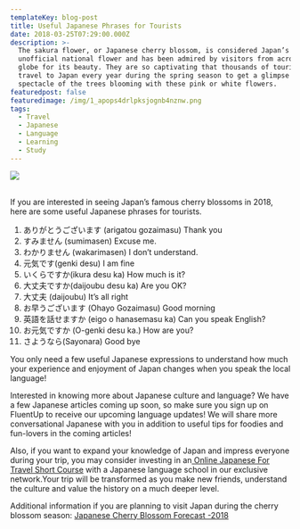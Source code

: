 ```yaml
---
templateKey: blog-post
title: Useful Japanese Phrases for Tourists
date: 2018-03-25T07:29:00.000Z
description: >-
  The sakura flower, or Japanese cherry blossom, is considered Japan’s
  unofficial national flower and has been admired by visitors from across the
  globe for its beauty. They are so captivating that thousands of tourists
  travel to Japan every year during the spring season to get a glimpse of the
  spectacle of the trees blooming with these pink or white flowers.
featuredpost: false
featuredimage: /img/1_apops4drlpksjognb4nznw.png
tags:
  - Travel
  - Japanese
  - Language
  - Learning
  - Study
---
```

![](/img/1_apops4drlpksjognb4nznw.png)

<br>If you are interested in seeing Japan’s famous cherry blossoms in 2018, here are some useful Japanese phrases for tourists.

1. ありがとうございます (arigatou gozaimasu) Thank you
2. すみません (sumimasen) Excuse me.
3. わかりません (wakarimasen) I don’t understand.
4. 元気です(genki desu) I am fine
5. いくらですか(ikura desu ka) How much is it?
6. 大丈夫ですか(daijoubu desu ka) Are you OK?
7. 大丈夫 (daijoubu) It’s all right
8. お早うございます (Ohayo Gozaimasu) Good morning
9. 英語を話せますか (eigo o hanasemasu ka) Can you speak English?
10. お元気ですか (O-genki desu ka.) How are you?
11. さようなら(Sayonara) Good bye

You only need a few useful Japanese expressions to understand how much your experience and enjoyment of Japan changes when you speak the local language!



Interested in knowing more about Japanese culture and language? We have a few Japanese articles coming up soon, so make sure you sign up on FluentUp to receive our upcoming language updates! We will share more conversational Japanese with you in addition to useful tips for foodies and fun-lovers in the coming articles!



Also, if you want to expand your knowledge of Japan and impress everyone during your trip, you may consider investing in an[ Online Japanese For Travel Short Course](https://fluentup.com/course-detail?id=5a962b392bab1c7ec6d84a62) with a Japanese language school in our exclusive network.Your trip will be transformed as you make new friends, understand the culture and value the history on a much deeper level.



Additional information if you are planning to visit Japan during the cherry blossom season: [Japanese Cherry Blossom Forecast -2018](https://www.kyuhoshi.com/japan-cherry-blossom-forecast/)
